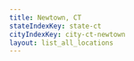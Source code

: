 ```yaml
---
title: Newtown, CT
stateIndexKey: state-ct
cityIndexKey: city-ct-newtown
layout: list_all_locations
---
```

